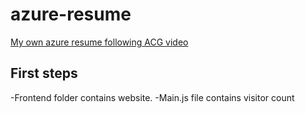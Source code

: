 # azure-resume
[My own azure resume following ACG video](https://www.youtube.com/watch?v=ieYrBWmkfno)

## First steps
-Frontend folder contains website.
-Main.js file contains visitor count